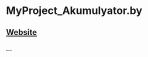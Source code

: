 # MyProject_Akumulyator.by
## [Website](https://savitskicosta.github.io/MyProject_Akumulyator.by/src)
### *...*